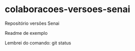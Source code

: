 # colaboracoes-versoes-senai
Repositório versões Senai 

Readme de exemplo 

Lembrei do comando: git status 
